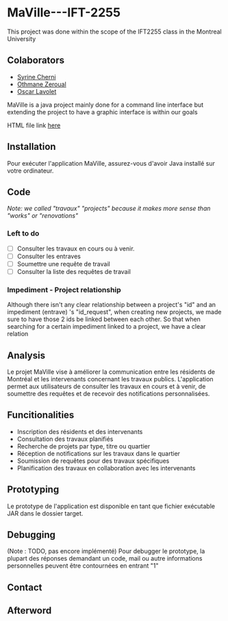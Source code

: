 # MaVille---IFT-2255
This project was done within the scope of the IFT2255 class in the Montreal University

## Colaborators
 - [Syrine Cherni](https://github.com/syswasy)
 - [Othmane Zeroual]()
 - [Oscar Lavolet](https://github.com/Gelehead)

MaVille is a java project mainly done for a command line interface but extending the project to have a graphic interface is within our goals 

HTML file link [here](public\rapport.html)

## Installation

Pour exécuter l'application MaVille, assurez-vous d'avoir Java installé sur votre ordinateur. 

## Code 
_Note: we called "travaux" "projects" because it makes more sense than "works" or "renovations"_

### Left to do
 - [ ] Consulter les travaux en cours ou à venir.
 - [ ] Consulter les entraves
 - [ ] Soumettre une requête de travail
 - [ ] Consulter la liste des requêtes de travail

### Impediment - Project relationship
Although there isn't any clear relationship between a project's "id" and an impediment (entrave) 's "id_request", when creating new projects, we made sure to have those 2 ids be linked between each other.
So that when searching for a certain impediment linked to a project, we have a clear relation

## Analysis 

Le projet MaVille vise à améliorer la communication entre les résidents de Montréal et les intervenants concernant les travaux publics. L'application permet aux utilisateurs de consulter les travaux en cours et à venir, de soumettre des requêtes et de recevoir des notifications personnalisées.


## Funcitionalities

- Inscription des résidents et des intervenants
- Consultation des travaux planifiés
- Recherche de projets par type, titre ou quartier
- Réception de notifications sur les travaux dans le quartier
- Soumission de requêtes pour des travaux spécifiques
- Planification des travaux en collaboration avec les intervenants

## Prototyping 

Le prototype de l'application est disponible en tant que fichier exécutable JAR dans le dossier target.

## Debugging 

(Note : TODO, pas encore implémenté)
Pour debugger le prototype, la plupart des réponses demandant un code, mail ou autre informations personnelles peuvent être contournées en entrant "1"

## Contact


## Afterword



